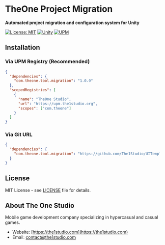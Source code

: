 # TheOne Project Migration

**Automated project migration and configuration system for Unity**

[![License: MIT](https://img.shields.io/badge/License-MIT-yellow.svg)](https://opensource.org/licenses/MIT)
[![Unity](https://img.shields.io/badge/Unity-2021.3%2B-blue.svg)](https://unity3d.com/get-unity/download)
[![UPM](https://img.shields.io/badge/UPM-Registry-green.svg)](https://upm.the1studio.org)

## Installation

### Via UPM Registry (Recommended)

```json
{
  "dependencies": {
    "com.theone.tool.migration": "1.0.0"
  },
  "scopedRegistries": [
    {
      "name": "TheOne Studio",
      "url": "https://upm.the1studio.org",
      "scopes": ["com.theone"]
    }
  ]
}
```

### Via Git URL

```json
{
  "dependencies": {
    "com.theone.tool.migration": "https://github.com/The1Studio/UITemplateProjectMigration.git"
  }
}
```

## License

MIT License - see [LICENSE](LICENSE) file for details.

## About The One Studio

Mobile game development company specializing in hypercasual and casual games.

- Website: [https://the1studio.com](https://the1studio.com)
- Email: contact@the1studio.com
